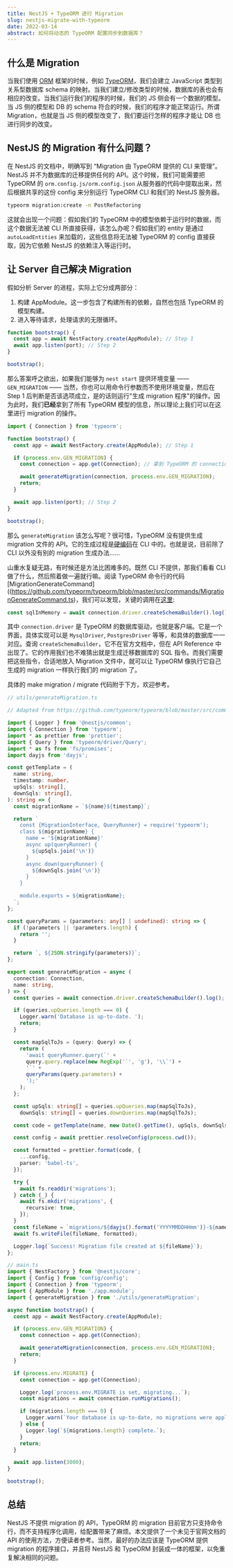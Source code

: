 ```yaml
---
title: NestJS + TypeORM 进行 Migration
slug: nestjs-migrate-with-typeorm
date: 2022-03-14
abstract: 如何将动态的 TypeORM 配置同步到数据库？
---
```


## 什么是 Migration

当我们使用 [ORM](https://en.wikipedia.org/wiki/Object%E2%80%93relational_mapping) 框架的时候，例如 [TypeORM](https://www.npmjs.com/package/typeorm)，我们会建立 JavaScript 类型到关系型数据库 schema 的映射。当我们建立/修改类型的时候，数据库的表也会有相应的改变。当我们运行我们的程序的时候，我们的 JS 侧会有一个数据的模型。当 JS 侧的模型和 DB 的 schema 符合的时候，我们的程序才能正常运行。所谓 Migration，也就是当 JS 侧的模型改变了，我们要运行怎样的程序才能让 DB 也进行同步的改变。

## NestJS 的 Migration 有什么问题？

在 NestJS 的文档中，明确写到 “Migration 由 TypeORM 提供的 CLI 来管理”。NestJS 并不为数据库的迁移提供任何的 API。这个时候，我们可能需要把 TypeORM 的 `orm.config.js/orm.config.json` 从服务器的代码中提取出来，然后根据共享的这份 config 来分别运行 TypeORM CLI 和我们的 NestJS 服务器。

```bash
typeorm migration:create -n PostRefactoring
```

这就会出现一个问题：假如我们的 TypeORM 中的模型依赖于运行时的数据，而这个数据无法被 CLI 所直接获得，该怎么办呢？假如我们的 entity 是通过 `autoLoadEntities` 来加载的，这些信息将无法被 TypeORM 的 config 直接获取，因为它依赖 NestJS 的依赖注入等运行时。

## 让 Server 自己解决 Migration

假如分析 Server 的进程，实际上它分成两部分：

1. 构建 AppModule。这一步包含了构建所有的依赖，自然也包括 TypeORM 的模型构建。
2. 进入等待请求，处理请求的无限循环。

```js
function bootstrap() {
  const app = await NestFactory.create(AppModule); // Step 1
  await app.listen(port); // Step 2
}

bootstrap();
```

那么答案呼之欲出，如果我们能够为 `nest start` 提供环境变量 —— `GEN_MIGRATION` —— 当然，你也可以用命令行参数而不使用环境变量，然后在 Step 1 后判断是否该选项成立，是的话则运行"生成 migration 程序"的操作。因为此时，我们**已经**拿到了所有 TypeORM 模型的信息，所以理论上我们可以在这里进行 migration 的操作。

```js
import { Connection } from 'typeorm';

function bootstrap() {
  const app = await NestFactory.create(AppModule); // Step 1

  if (process.env.GEN_MIGRATION) {
    const connection = app.get(Connection); // 拿到 TypeORM 的 connection

    await generateMigration(connection, process.env.GEN_MIGRATION);
    return;
  }

  await app.listen(port); // Step 2
}

bootstrap();
```

那么 `generateMigration` 该怎么写呢？很可惜，TypeORM 没有提供生成 migration 文件的 API。它的生成过程是[硬编码](https://github.com/typeorm/typeorm/blob/master/src/commands/MigrationGenerateCommand.ts)在 CLI 中的。也就是说，目前除了 CLI 以外没有别的 migration 生成办法……

山重水复疑无路，有时候还是方法比困难多的。既然 CLI 不提供，那我们看看 CLI 做了什么，然后照着做一遍就行嘛。阅读 TypeORM 命令行的代码 [MigrationGenerateCommand]((https://github.com/typeorm/typeorm/blob/master/src/commands/MigrationGenerateCommand.ts)，我们可以发现，关键的调用在[这里](https://github.com/typeorm/typeorm/blob/master/src/commands/MigrationGenerateCommand.ts#L112):

```js
const sqlInMemory = await connection.driver.createSchemaBuilder().log();
```

其中 `connection.driver` 是 TypeORM 的数据库驱动，也就是客户端。它是一个界面，具体实现可以是 `MysqlDriver`, `PostgresDriver` 等等，和具体的数据库一一对应。查询 `createSchemaBuilder`，它不在官方文档中，但在 API Reference 中出现了。它的作用我们也不难猜出就是生成迁移数据库的 SQL 指令。而我们需要把这些指令，合适地放入 Migration 文件中，就可以让 TypeORM 像执行它自己生成的 migration 一样执行我们的 migration 了。

具体的 make migration / migrate 代码附于下方，欢迎参考。

```ts
// utils/generateMigration.ts

// Adapted from https://github.com/typeorm/typeorm/blob/master/src/commands/MigrationGenerateCommand.ts

import { Logger } from '@nestjs/common';
import { Connection } from 'typeorm';
import * as prettier from 'prettier';
import { Query } from 'typeorm/driver/Query';
import * as fs from 'fs/promises';
import dayjs from 'dayjs';

const getTemplate = (
  name: string,
  timestamp: number,
  upSqls: string[],
  downSqls: string[],
): string => {
  const migrationName = `${name}${timestamp}`;

  return `
    const {MigrationInterface, QueryRunner} = require('typeorm');
    class ${migrationName} {
      name = '${migrationName}'
      async up(queryRunner) {
        ${upSqls.join('\n')}
      }
      async down(queryRunner) {
        ${downSqls.join('\n')}
      }
    }

    module.exports = ${migrationName};
  `;
};

const queryParams = (parameters: any[] | undefined): string => {
  if (!parameters || !parameters.length) {
    return '';
  }

  return `, ${JSON.stringify(parameters)}`;
};

export const generateMigration = async (
  connection: Connection,
  name: string,
) => {
  const queries = await connection.driver.createSchemaBuilder().log();

  if (queries.upQueries.length === 0) {
    Logger.warn('Database is up-to-date. ');
    return;
  }

  const mapSqlToJs = (query: Query) => {
    return (
      'await queryRunner.query(`' +
      query.query.replace(new RegExp('`', 'g'), '\\`') +
      '`' +
      queryParams(query.parameters) +
      ');'
    );
  };

  const upSqls: string[] = queries.upQueries.map(mapSqlToJs),
    downSqls: string[] = queries.downQueries.map(mapSqlToJs);

  const code = getTemplate(name, new Date().getTime(), upSqls, downSqls);

  const config = await prettier.resolveConfig(process.cwd());

  const formatted = prettier.format(code, {
    ...config,
    parser: 'babel-ts',
  });

  try {
    await fs.readdir('migrations');
  } catch (_) {
    await fs.mkdir('migrations', {
      recursive: true,
    });
  }
  const fileName = `migrations/${dayjs().format('YYYYMMDDHHmm')}-${name}.js`;
  await fs.writeFile(fileName, formatted);

  Logger.log(`Success! Migration file created at ${fileName}`);
};
```

```ts
// main.ts
import { NestFactory } from '@nestjs/core';
import { Config } from 'config/config';
import { Connection } from 'typeorm';
import { AppModule } from './app.module';
import { generateMigration } from './utils/generateMigration';

async function bootstrap() {
  const app = await NestFactory.create(AppModule);

  if (process.env.GEN_MIGRATION) {
    const connection = app.get(Connection);

    await generateMigration(connection, process.env.GEN_MIGRATION);
    return;
  }

  if (process.env.MIGRATE) {
    const connection = app.get(Connection);

    Logger.log(`process.env.MIGRATE is set, migrating...`);
    const migrations = await connection.runMigrations();

    if (migrations.length === 0) {
      Logger.warn(`Your database is up-to-date, no migrations were applied. `);
    } else {
      Logger.log(`${migrations.length} complete.`);
    }
    return;
  }

  await app.listen(3000);
}

bootstrap();
```

## 总结

NestJS 不提供 migration 的 API，TypeORM 的 migration 目前官方只支持命令行，而不支持程序化调用，给配置带来了麻烦。本文提供了一个未见于官网文档的 API 的使用方法，方便读者参考。当然，最好的办法应该是 TypeORM 提供 migration 的程序接口，并且将 NestJS 和 TypeORM 封装成一体的框架，以免重复解决相同的问题。


